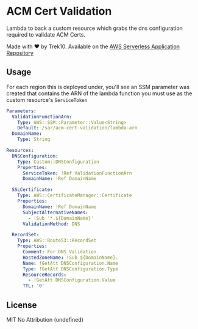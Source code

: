 # ACM Cert Validation

Lambda to back a custom resource which grabs the dns configuration required to validate ACM Certs.

Made with ❤️ by Trek10. Available on the [AWS Serverless Application Repository](https://aws.amazon.com/serverless)

## Usage

For each region this is deployed under, you'll see an SSM parameter was created that contains the ARN of the lambda function you must use as the custom resource's `ServiceToken`

```yml
Parameters:
  ValidationFunctionArn:
    Type: AWS::SSM::Parameter::Value<String>
    Default: /sar/acm-cert-validation/lambda-arn
  DomainName:
    Type: String

Resources:
  DNSConfiguration:
    Type: Custom::DNSConfiguration
    Properties:
      ServiceToken: !Ref ValidationFunctionArn
      DomainName: !Ref DomainName

  SSLCertificate:
    Type: AWS::CertificateManager::Certificate
    Properties:
      DomainName: !Ref DomainName
      SubjectAlternativeNames:
        - !Sub '*.${DomainName}'
      ValidationMethod: DNS

  RecordSet:
    Type: AWS::Route53::RecordSet
    Properties:
      Comment: For DNS Validation
      HostedZoneName: !Sub ${DomainName}.
      Name: !GetAtt DNSConfiguration.Name
      Type: !GetAtt DNSConfiguration.Type
      ResourceRecords:
        - !GetAtt DNSConfiguration.Value
      TTL: '0'
```

## License

MIT No Attribution (undefined)
